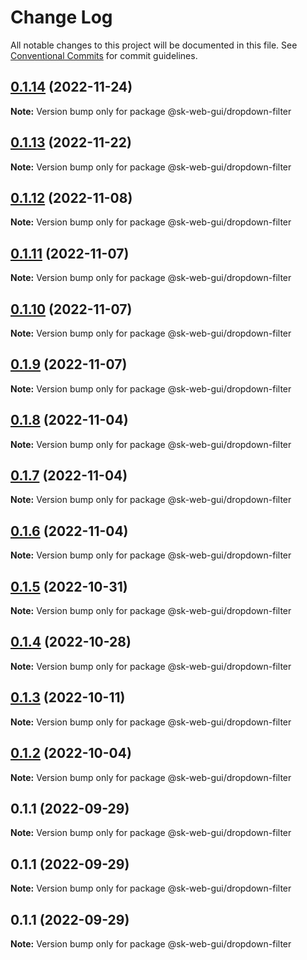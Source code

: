 # Change Log

All notable changes to this project will be documented in this file.
See [Conventional Commits](https://conventionalcommits.org) for commit guidelines.

## [0.1.14](https://github.com/Sundsvallskommun/web-shared-components/compare/@sk-web-gui/dropdown-filter@0.1.13...@sk-web-gui/dropdown-filter@0.1.14) (2022-11-24)

**Note:** Version bump only for package @sk-web-gui/dropdown-filter

## [0.1.13](https://github.com/Sundsvallskommun/web-shared-components/compare/@sk-web-gui/dropdown-filter@0.1.12...@sk-web-gui/dropdown-filter@0.1.13) (2022-11-22)

**Note:** Version bump only for package @sk-web-gui/dropdown-filter

## [0.1.12](https://github.com/Sundsvallskommun/web-shared-components/compare/@sk-web-gui/dropdown-filter@0.1.11...@sk-web-gui/dropdown-filter@0.1.12) (2022-11-08)

**Note:** Version bump only for package @sk-web-gui/dropdown-filter

## [0.1.11](https://github.com/Sundsvallskommun/web-shared-components/compare/@sk-web-gui/dropdown-filter@0.1.10...@sk-web-gui/dropdown-filter@0.1.11) (2022-11-07)

**Note:** Version bump only for package @sk-web-gui/dropdown-filter

## [0.1.10](https://github.com/Sundsvallskommun/web-shared-components/compare/@sk-web-gui/dropdown-filter@0.1.9...@sk-web-gui/dropdown-filter@0.1.10) (2022-11-07)

**Note:** Version bump only for package @sk-web-gui/dropdown-filter

## [0.1.9](https://github.com/Sundsvallskommun/web-shared-components/compare/@sk-web-gui/dropdown-filter@0.1.8...@sk-web-gui/dropdown-filter@0.1.9) (2022-11-07)

**Note:** Version bump only for package @sk-web-gui/dropdown-filter

## [0.1.8](https://github.com/Sundsvallskommun/web-shared-components/compare/@sk-web-gui/dropdown-filter@0.1.7...@sk-web-gui/dropdown-filter@0.1.8) (2022-11-04)

**Note:** Version bump only for package @sk-web-gui/dropdown-filter

## [0.1.7](https://github.com/Sundsvallskommun/web-shared-components/compare/@sk-web-gui/dropdown-filter@0.1.6...@sk-web-gui/dropdown-filter@0.1.7) (2022-11-04)

**Note:** Version bump only for package @sk-web-gui/dropdown-filter

## [0.1.6](https://github.com/Sundsvallskommun/web-shared-components/compare/@sk-web-gui/dropdown-filter@0.1.5...@sk-web-gui/dropdown-filter@0.1.6) (2022-11-04)

**Note:** Version bump only for package @sk-web-gui/dropdown-filter

## [0.1.5](https://github.com/Sundsvallskommun/web-shared-components/compare/@sk-web-gui/dropdown-filter@0.1.3...@sk-web-gui/dropdown-filter@0.1.5) (2022-10-31)

**Note:** Version bump only for package @sk-web-gui/dropdown-filter

## [0.1.4](https://github.com/Sundsvallskommun/web-shared-components/compare/@sk-web-gui/dropdown-filter@0.1.3...@sk-web-gui/dropdown-filter@0.1.4) (2022-10-28)

**Note:** Version bump only for package @sk-web-gui/dropdown-filter

## [0.1.3](https://github.com/Sundsvallskommun/web-shared-components/compare/@sk-web-gui/dropdown-filter@0.1.2...@sk-web-gui/dropdown-filter@0.1.3) (2022-10-11)

**Note:** Version bump only for package @sk-web-gui/dropdown-filter

## [0.1.2](https://github.com/Sundsvallskommun/web-shared-components/compare/@sk-web-gui/dropdown-filter@0.1.1...@sk-web-gui/dropdown-filter@0.1.2) (2022-10-04)

**Note:** Version bump only for package @sk-web-gui/dropdown-filter

## 0.1.1 (2022-09-29)

**Note:** Version bump only for package @sk-web-gui/dropdown-filter

## 0.1.1 (2022-09-29)

**Note:** Version bump only for package @sk-web-gui/dropdown-filter

## 0.1.1 (2022-09-29)

**Note:** Version bump only for package @sk-web-gui/dropdown-filter
